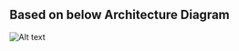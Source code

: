 
## Based on below Architecture Diagram
![Alt text](https://d1.awsstatic.com/partner-network/QuickStart/datasheets/hashicorp-nomad-on-aws-architecture.1ac0036760cf893469567a74feb905adb6082a86.png?raw=true "Title")